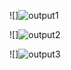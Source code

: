 ![]![output1](https://user-images.githubusercontent.com/51353092/143182781-8c80b8df-85de-43c4-93bf-f234dfaf31f8.png)

![]![output2](https://user-images.githubusercontent.com/51353092/143182799-1e3a1252-1739-480a-ab23-e1184d99321b.png)

![]![output3](https://user-images.githubusercontent.com/51353092/143182837-1f8f3af8-227f-4b7c-bda6-0178e961a697.png)

